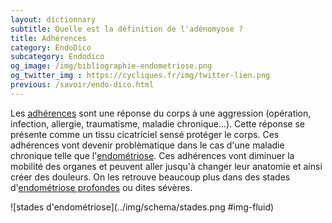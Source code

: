```yaml
---
layout: dictionnary
subtitle: Quelle est la définition de l'adénomyose ?
title: Adhérences
category: EndoDico
subcategory: Endodico
og_image: /img/bibliographie-endometriose.png
og_twitter_img : https://cycliques.fr/img/twitter-lien.png
previous: /savoir/endo-dico.html
---
```


Les [adhérences](/savoir/adherences.html) sont une réponse du corps à une aggression (opération, infection, allergie, traumatisme, maladie chronique…). Cette réponse se présente comme un tissu cicatriciel sensé protéger le corps. Ces adhérences vont devenir problèmatique dans le cas d'une maladie chronique telle que l'[endométriose](/savoir/endometriose.html). Ces adhérences vont diminuer la mobilité des organes et peuvent aller jusqu'à changer leur anatomie et ainsi créer des douleurs.
On les retrouve beaucoup plus dans des stades d'[endométriose profondes](/endo-dico/endometriose-profonde.html) ou dites sévères.

![stades d'endométriose](../img/schema/stades.png #img-fluid)